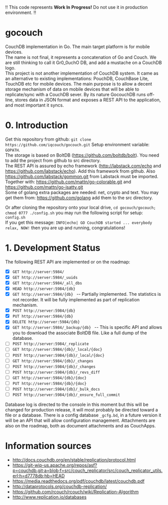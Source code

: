 :bangbang: This code represents **Work In Progress!** Do not use it in production environment. :bangbang:

# gocouch
CouchDB implementation in Go. The main target platform is for mobile devices.  
The name is not final, it represents a concatenation of Go and Couch. We are still thinking to call it Gr0_0uchO DB, and add a mustache on a CouchDB logo.  
This project is not another implementation of CouchDB system. It came as an alternative to existing implementations: PouchDB, CouchBase Lite, TouchDB etc for mobile devices.
The main purpose is to allow a decent storage mechanism of data on mobile devices that will be able to replicate/sync with a CouchDB sever. 
By its nature GocouchDB runs off-line, stores data in JSON format and exposes a REST API to the application, and most important it syncs.

# 0. Introduction
Get this repository from github: `git clone https://github.com/iqcouch/gocouch.git`
Setup environment variable: `GOPATH`.  
The storage is based on BoltDB (https://github.com/boltdb/bolt). You need to add the project from github to src directory.  
The REST API is assured by echo framework (http://labstack.com/echo and https://github.com/labstack/echo). Add this framework from github.  Also https://github.com/labstack/gommon.git from Labstack must be imported. Together with: https://github.com/mattn/go-colorable.git and  https://github.com/mattn/go-isatty.git  
Some of golang extra packages are needed: net, crypto and text. You may get them from: https://github.com/golang add them to the src directory.

Or after cloning the repository onto your local drive, `cd gocouch/gocouch; chmod 0777 ./config.sh` you may run the following script for setup: `config.sh`  
If you get this message: `INFO|echo| GO CouchDB started ... everybody relax, NOW!` then you are up and running, congratulations!

# 1. Development Status
The following REST API are implemented or on the roadmap:  
- [x] `GET http://server:5984/ `
- [x] `GET http://server:5984/_uuids `
- [x] `GET http://server:5984/_all_dbs `
- [x] `HEAD http://server:5984/{db} `
- [x] `GET http://server:5984/{db} ` -- Partially implemented. The statistics is not recorder. It will be fully implemented as part of replication mechanism.
- [x] `POST http://server:5984/{db} `
- [x] `PUT http://server:5984/{db} `
- [x] `DELETE http://server:5984/{db} `
- [x] `GET http://server:5984/_backup/{db} ` -- This is specific API and allows you to download the associate BoltDB file. Like a full dump of the database.
- [ ] `POST http://server:5984/_replicate `
- [ ] `GET http://server:5984/{db}/_local/{doc} `
- [ ] `POST http://server:5984/{db}/_local/{doc} `
- [ ] `GET http://server:5984/{db}/_changes `
- [ ] `POST http://server:5984/{db}/_changes ` 
- [ ] `POST http://server:5984/{db}/_revs_diff ` 
- [ ] `GET http://server:5984/{db}/{doc} ` 
- [ ] `PUT http://server:5984/{db}/{doc} ` 
- [ ] `POST http://server:5984/{db}/_bulk_docs ` 
- [ ] `POST http://server:5984/{db}/_ensure_full_commit `  

Database log is directed to the console in this moment but this will be changed for production release, it will most probably be directed toward a file or a database. There is a config database `_gcfg.bd`, in a future version it will be an API that will allow configuration management. Attachments are also on the roadmap, both as document attachments and as CouchApps.


Information sources
====

* http://docs.couchdb.org/en/stable/replication/protocol.html
* https://git-wip-us.apache.org/repos/asf?p=couchdb.git;a=blob;f=src/couch_replicator/src/couch_replicator_utils.erl;h=d7778db;hb=HEAD
* https://media.readthedocs.org/pdf/couchdb/latest/couchdb.pdf
* http://dataprotocols.org/couchdb-replication/
* https://github.com/rcouch/rcouch/wiki/Replication-Algorithm
* http://www.replication.io/databases
 

